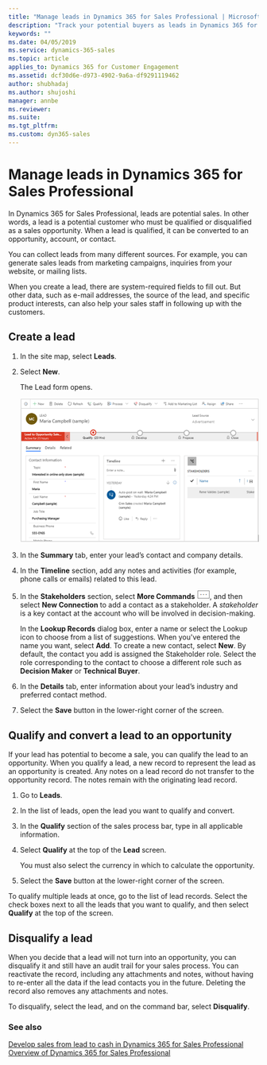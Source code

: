 ```yaml
---
title: "Manage leads in Dynamics 365 for Sales Professional | MicrosoftDocs"
description: "Track your potential buyers as leads in Dynamics 365 for Sales Professional."
keywords: ""
ms.date: 04/05/2019
ms.service: dynamics-365-sales
ms.topic: article
applies_to: Dynamics 365 for Customer Engagement
ms.assetid: dcf30d6e-d973-4902-9a6a-df9291119462
author: shubhadaj
ms.author: shujoshi
manager: annbe
ms.reviewer: 
ms.suite: 
ms.tgt_pltfrm: 
ms.custom: dyn365-sales
---
```


# Manage leads in Dynamics 365 for Sales Professional

In Dynamics 365 for Sales Professional, leads are potential sales. In other words, a lead is a potential customer who must be qualified or disqualified as a sales opportunity. When a lead is qualified, it can be converted to an opportunity, account, or contact.

You can collect leads from many different sources. For example, you can generate sales leads from marketing campaigns, inquiries from your website, or mailing lists.

When you create a lead, there are system-required fields to fill out. But other data, such as e-mail addresses, the source of the lead, and specific product interests, can also help your sales staff in following up with the customers.

## Create a lead

1.  In the site map, select **Leads**.

2.  Select **New**.

    The Lead form opens.

    ![Lead form](media/lead-form.png "Lead form")

3.  In the **Summary** tab, enter your lead’s contact and company details.

4.  In the **Timeline** section, add any notes and activities (for example, phone calls or emails) related to this lead.

5.  In the **Stakeholders** section, select **More Commands** ![More Commands button](media/more-commands-button.png "More Commands button"), and then select **New Connection** to add a contact as a stakeholder. A *stakeholder* is a key contact at the account who will be involved in decision-making.

    In the **Lookup Records** dialog box, enter a name or select the Lookup icon to choose from a list of suggestions. When you've entered the name you want, select **Add**. To create a new contact, select **New**. By default, the contact you add is assigned the Stakeholder role. Select the role corresponding to the contact to choose a different role such as **Decision Maker** or **Technical Buyer**.

6.  In the **Details** tab, enter information about your lead’s industry and preferred contact method.

7.  Select the **Save** button in the lower-right corner of the screen.

## Qualify and convert a lead to an opportunity

If your lead has potential to become a sale, you can qualify the lead to an opportunity. When you qualify a lead, a new record to represent the lead as an opportunity is created. Any notes on a lead record do not transfer to the opportunity record. The notes remain with the originating lead record.

1.  Go to **Leads**.

2.  In the list of leads, open the lead you want to qualify and convert.

3.  In the **Qualify** section of the sales process bar, type in all applicable information.

4.  Select **Qualify** at the top of the **Lead** screen.

    You must also select the currency in which to calculate the opportunity.

5.  Select the **Save** button at the lower-right corner of the screen.

To qualify multiple leads at once, go to the list of lead records. Select the check boxes next to all the leads that you want to qualify, and then select **Qualify** at the top of the screen.

## Disqualify a lead

When you decide that a lead will not turn into an opportunity, you can
disqualify it and still have an audit trail for your sales process. You can reactivate the record, including any attachments and notes, without having to re-enter all the data if the lead contacts you in the future. Deleting the record also removes any attachments and notes.

To disqualify, select the lead, and on the command bar, select  **Disqualify**.

### See also

[Develop sales from lead to cash in Dynamics 365 for Sales Professional](develop-sales-lead-to-cash-sales-professional.md)  
[Overview of Dynamics 365 for Sales Professional](sales-professional-overview.md)
